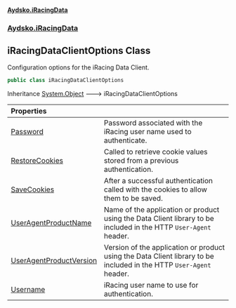#### [Aydsko.iRacingData](index.md 'index')
### [Aydsko.iRacingData](index.md#Aydsko.iRacingData 'Aydsko.iRacingData')

## iRacingDataClientOptions Class

Configuration options for the iRacing Data Client.

```csharp
public class iRacingDataClientOptions
```

Inheritance [System.Object](https://docs.microsoft.com/en-us/dotnet/api/System.Object 'System.Object') &#129106; iRacingDataClientOptions

| Properties | |
| :--- | :--- |
| [Password](iRacingDataClientOptions.Password.md 'Aydsko.iRacingData.iRacingDataClientOptions.Password') | Password associated with the iRacing user name used to authenticate. |
| [RestoreCookies](iRacingDataClientOptions.RestoreCookies.md 'Aydsko.iRacingData.iRacingDataClientOptions.RestoreCookies') | Called to retrieve cookie values stored from a previous authentication. |
| [SaveCookies](iRacingDataClientOptions.SaveCookies.md 'Aydsko.iRacingData.iRacingDataClientOptions.SaveCookies') | After a successful authentication called with the cookies to allow them to be saved. |
| [UserAgentProductName](iRacingDataClientOptions.UserAgentProductName.md 'Aydsko.iRacingData.iRacingDataClientOptions.UserAgentProductName') | Name of the application or product using the Data Client library to be included in the HTTP `User-Agent` header. |
| [UserAgentProductVersion](iRacingDataClientOptions.UserAgentProductVersion.md 'Aydsko.iRacingData.iRacingDataClientOptions.UserAgentProductVersion') | Version of the application or product using the Data Client library to be included in the HTTP `User-Agent` header. |
| [Username](iRacingDataClientOptions.Username.md 'Aydsko.iRacingData.iRacingDataClientOptions.Username') | iRacing user name to use for authentication. |
